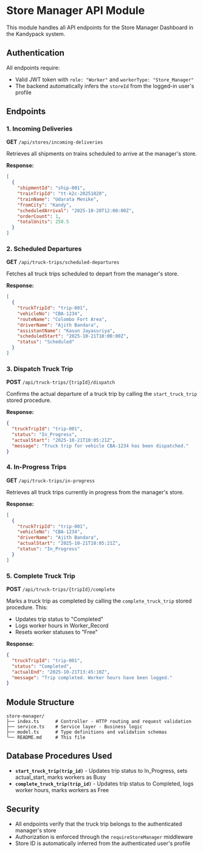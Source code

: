 # Store Manager API Module

This module handles all API endpoints for the Store Manager Dashboard in the Kandypack system.

## Authentication

All endpoints require:
- Valid JWT token with `role: "Worker"` and `workerType: "Store_Manager"`
- The backend automatically infers the `storeId` from the logged-in user's profile

## Endpoints

### 1. Incoming Deliveries

**GET** `/api/stores/incoming-deliveries`

Retrieves all shipments on trains scheduled to arrive at the manager's store.

**Response:**
```json
[
  {
    "shipmentId": "ship-001",
    "trainTripId": "tt-k2c-20251020",
    "trainName": "Udarata Menike",
    "fromCity": "Kandy",
    "scheduledArrival": "2025-10-20T12:00:00Z",
    "orderCount": 1,
    "totalUnits": 250.5
  }
]
```

### 2. Scheduled Departures

**GET** `/api/truck-trips/scheduled-departures`

Fetches all truck trips scheduled to depart from the manager's store.

**Response:**
```json
[
  {
    "truckTripId": "trip-001",
    "vehicleNo": "CBA-1234",
    "routeName": "Colombo Fort Area",
    "driverName": "Ajith Bandara",
    "assistantName": "Kasun Jayasuriya",
    "scheduledStart": "2025-10-21T10:00:00Z",
    "status": "Scheduled"
  }
]
```

### 3. Dispatch Truck Trip

**POST** `/api/truck-trips/{tripId}/dispatch`

Confirms the actual departure of a truck trip by calling the `start_truck_trip` stored procedure.

**Response:**
```json
{
  "truckTripId": "trip-001",
  "status": "In_Progress",
  "actualStart": "2025-10-21T10:05:21Z",
  "message": "Truck trip for vehicle CBA-1234 has been dispatched."
}
```

### 4. In-Progress Trips

**GET** `/api/truck-trips/in-progress`

Retrieves all truck trips currently in progress from the manager's store.

**Response:**
```json
[
  {
    "truckTripId": "trip-001",
    "vehicleNo": "CBA-1234",
    "driverName": "Ajith Bandara",
    "actualStart": "2025-10-21T10:05:21Z",
    "status": "In_Progress"
  }
]
```

### 5. Complete Truck Trip

**POST** `/api/truck-trips/{tripId}/complete`

Marks a truck trip as completed by calling the `complete_truck_trip` stored procedure. This:
- Updates trip status to "Completed"
- Logs worker hours in Worker_Record
- Resets worker statuses to "Free"

**Response:**
```json
{
  "truckTripId": "trip-001",
  "status": "Completed",
  "actualEnd": "2025-10-21T13:45:10Z",
  "message": "Trip completed. Worker hours have been logged."
}
```

## Module Structure

```
store-manager/
├── index.ts      # Controller - HTTP routing and request validation
├── service.ts    # Service layer - Business logic
├── model.ts      # Type definitions and validation schemas
└── README.md     # This file
```

## Database Procedures Used

- **`start_truck_trip(trip_id)`** - Updates trip status to In_Progress, sets actual_start, marks workers as Busy
- **`complete_truck_trip(trip_id)`** - Updates trip status to Completed, logs worker hours, marks workers as Free

## Security

- All endpoints verify that the truck trip belongs to the authenticated manager's store
- Authorization is enforced through the `requireStoreManager` middleware
- Store ID is automatically inferred from the authenticated user's profile
